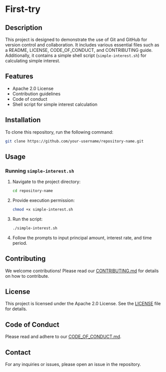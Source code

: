 # First-try

## Description
This project is designed to demonstrate the use of Git and GitHub for version control and collaboration. It includes various essential files such as a README, LICENSE, CODE_OF_CONDUCT, and CONTRIBUTING guide. Additionally, it contains a simple shell script (`simple-interest.sh`) for calculating simple interest.

## Features
- Apache 2.0 License
- Contribution guidelines
- Code of conduct
- Shell script for simple interest calculation

## Installation
To clone this repository, run the following command:
```sh
git clone https://github.com/your-username/repository-name.git
```

## Usage
### Running `simple-interest.sh`
1. Navigate to the project directory:
   ```sh
   cd repository-name
   ```
2. Provide execution permission:
   ```sh
   chmod +x simple-interest.sh
   ```
3. Run the script:
   ```sh
   ./simple-interest.sh
   ```
4. Follow the prompts to input principal amount, interest rate, and time period.

## Contributing
We welcome contributions! Please read our [CONTRIBUTING.md](CONTRIBUTING.md) for details on how to contribute.

## License
This project is licensed under the Apache 2.0 License. See the [LICENSE](LICENSE) file for details.

## Code of Conduct
Please read and adhere to our [CODE_OF_CONDUCT.md](CODE_OF_CONDUCT.md).

## Contact
For any inquiries or issues, please open an issue in the repository.

